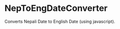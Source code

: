 NepToEngDateConverter
=====================

Converts Nepali Date to English Date (using javascript). 